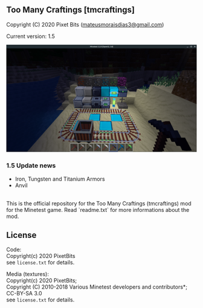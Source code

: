 ## Too Many Craftings [tmcraftings]
Copyright (C) 2020 Pixet Bits (mateusmoraisdias3@gmail.com)

Current version: 1.5

<img src= "screenshot.png">

### 1.5 Update news

+ Iron, Tungsten and Titanium Armors
+ Anvil
<br/>
This is the official repository for the Too Many Craftings (tmcraftings) mod for the Minetest game.
Read `readme.txt` for more informations about the mod.

## License
Code:<br/>
Copyright(c) 2020 PixetBits<br/>
see `license.txt` for details.<br/>

Media (textures):<br/>
Copyright(c) 2020 PixetBits;<br/>
Copyright (C) 2010-2018 Various Minetest developers and contributors*; CC-BY-SA 3.0<br/>
see `license.txt` for details.
